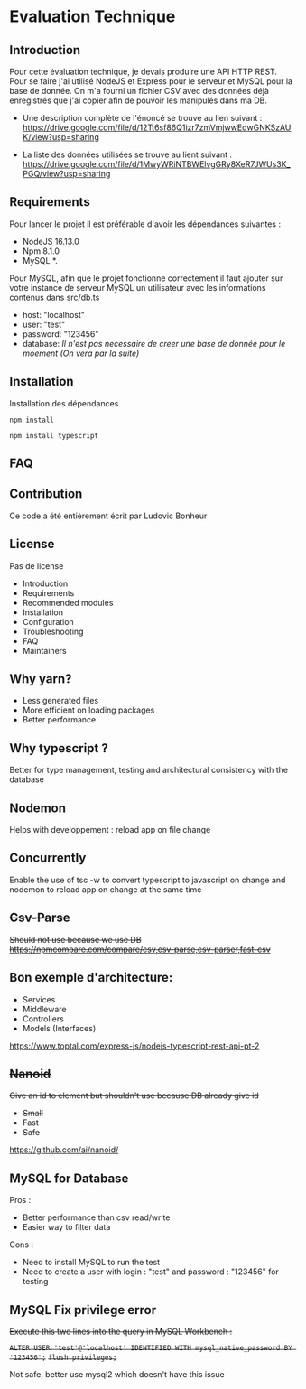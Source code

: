 # Evaluation Technique

## Introduction

Pour cette évaluation technique, je devais produire une API HTTP REST.
Pour se faire j'ai utilisé NodeJS et Express pour le serveur et MySQL pour
la base de donnée. On m'a fourni un fichier CSV avec des données déjà enregistrés
que j'ai copier afin de pouvoir les manipulés dans ma DB.

- Une description complète de l'énoncé se trouve au lien suivant :
  https://drive.google.com/file/d/12Tt6sf86Q1izr7zmVmjwwEdwGNKSzAUK/view?usp=sharing

- La liste des données utilisées se trouve au lient suivant :
  https://drive.google.com/file/d/1MwyWRiNTBWElvgGRy8XeR7JWUs3K_PGQ/view?usp=sharing

## Requirements

Pour lancer le projet il est préférable d'avoir les dépendances suivantes :

- NodeJS 16.13.0
- Npm 8.1.0
- MySQL \*.

Pour MySQL, afin que le projet fonctionne correctement il faut ajouter sur votre instance
de serveur MySQL un utilisateur avec les informations contenus dans src/db.ts

- host: "localhost"
- user: "test"
- password: "123456"
- database: _Il n'est pas necessaire de creer une base de donnée pour le moement (On vera par la suite)_

## Installation

Installation des dépendances

`npm install`

`npm install typescript`

## FAQ

## Contribution

Ce code a été entièrement écrit par Ludovic Bonheur

## License

Pas de license

- Introduction
- Requirements
- Recommended modules
- Installation
- Configuration
- Troubleshooting
- FAQ
- Maintainers

## Why yarn?

- Less generated files
- More efficient on loading packages
- Better performance

## Why typescript ?

Better for type management, testing and architectural consistency with the database

## Nodemon

Helps with developpement : reload app on file change

## Concurrently

Enable the use of tsc -w to convert typescript to javascript on change and nodemon to reload app on change at the same time

## ~~Csv-Parse~~

~~Should not use because we use DB~~
~~https://npmcompare.com/compare/csv,csv-parse,csv-parser,fast-csv~~

## Bon exemple d'architecture:

- Services
- Middleware
- Controllers
- Models (Interfaces)

https://www.toptal.com/express-js/nodejs-typescript-rest-api-pt-2

## ~~Nanoid~~

~~Give an id to element but shouldn't use because DB already give id~~

- ~~Small~~
- ~~Fast~~
- ~~Safe~~

https://github.com/ai/nanoid/

## MySQL for Database

Pros :

- Better performance than csv read/write
- Easier way to filter data

Cons :

- Need to install MySQL to run the test
- Need to create a user with login : "test" and password : "123456" for testing

## MySQL Fix privilege error

~~Execute this two lines into the query in MySQL Workbench :~~

~~`ALTER USER 'test'@'localhost' IDENTIFIED WITH mysql_native_password BY '123456';`~~
~~`flush privileges;`~~

Not safe, better use mysql2 which doesn't have this issue
